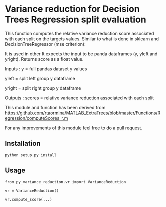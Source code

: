 # Variance reduction for Decision Trees Regression split evaluation

This function computes the relative variance reduction score associated with each split on the targets values. Similar to what is done in sklearn and DecisionTreeRegressor (mse criterion):

It is used in other 
It expects the input to be panda dataframes (y, yleft and yright). Returns score as a float value.

Inputs :
y         = full pandas dataset y values

yleft     = split left group y dataframe

yright     = split right group y dataframe

Outputs :
scores    = relative variance reduction associated with each split


This module and function has been derived from https://github.com/rtaormina/MATLAB_ExtraTrees/blob/master/Functions/Regression/computeScores_r.m

For any improvements of this module feel free to do a pull request.


## Installation
`python setup.py install`

## Usage
```
from py_variance_reduction.vr import VarianceReduction

vr = VarianceReduction()

vr.compute_score(...)
```

